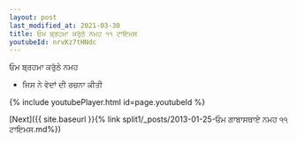 ```yaml
---
layout: post
last_modified_at: 2021-03-30
title: ਓਮ ਬ੍ਰਹਮਾ ਕਰੁੱਠੇ ਨਮਹ ੧੧ ਟਾਇਮਸ
youtubeId: nrvKz7tHNdc
---
```

 
 
 ਓਮ ਬ੍ਰਹਮਾ ਕਰੁੱਠੇ ਨਮਹ  
 
 -  ਜਿਸ ਨੇ ਵੇਦਾਂ ਦੀ ਰਚਨਾ ਕੀਤੀ 
 
  
 
  
 
 
 
 
 
 


{% include youtubePlayer.html id=page.youtubeId %}
 
[Next]({{ site.baseurl }}{% link  split1/_posts/2013-01-25-ਓਮ ਗਾਬਾਸਥਾਏ ਨਮਹ ੧੧ ਟਾਇਮਸ.md%})
 
